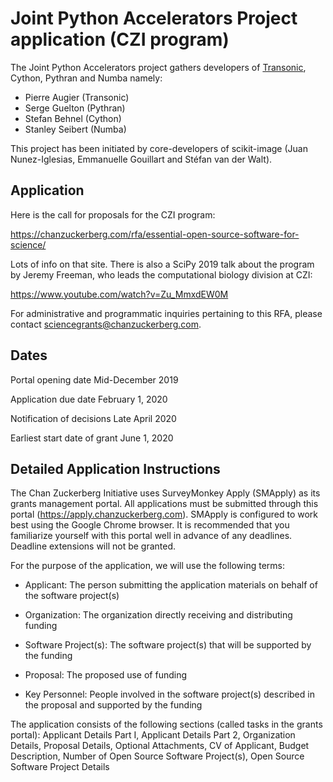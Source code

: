 # Joint Python Accelerators Project application (CZI program)

The Joint Python Accelerators project gathers developers of
[Transonic](transonic.readthedocs.io/), Cython, Pythran and Numba namely:

- Pierre Augier (Transonic)
- Serge Guelton (Pythran)
- Stefan Behnel (Cython)
- Stanley Seibert (Numba)

This project has been initiated by core-developers of scikit-image (Juan
Nunez-Iglesias, Emmanuelle Gouillart and Stéfan van der Walt).

## Application

Here is the call for proposals for the CZI program:

https://chanzuckerberg.com/rfa/essential-open-source-software-for-science/

Lots of info on that site. There is also a SciPy 2019 talk about the program by
Jeremy Freeman, who leads the computational biology division at CZI:

https://www.youtube.com/watch?v=Zu_MmxdEW0M

For administrative and programmatic inquiries pertaining to this RFA, please
contact sciencegrants@chanzuckerberg.com.

## Dates

Portal opening date
Mid-December 2019

Application due date
February 1, 2020

Notification of decisions
Late April 2020

Earliest start date of grant
June 1, 2020

## Detailed Application Instructions

The Chan Zuckerberg Initiative uses SurveyMonkey Apply (SMApply) as its grants
management portal. All applications must be submitted through this portal
(https://apply.chanzuckerberg.com). SMApply is configured to work best using
the Google Chrome browser. It is recommended that you familiarize yourself with
this portal well in advance of any deadlines. Deadline extensions will not be
granted.

For the purpose of the application, we will use the following terms:

- Applicant: The person submitting the application materials on behalf of the software project(s)

- Organization: The organization directly receiving and distributing funding

- Software Project(s): The software project(s) that will be supported by the funding

- Proposal: The proposed use of funding

- Key Personnel: People involved in the software project(s) described in the
proposal and supported by the funding

The application consists of the following sections (called tasks in the grants
portal): Applicant Details Part I, Applicant Details Part 2, Organization
Details, Proposal Details, Optional Attachments, CV of Applicant, Budget
Description, Number of Open Source Software Project(s), Open Source Software
Project Details